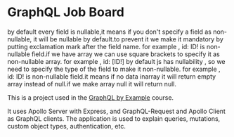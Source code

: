 # GraphQL Job Board
by default every field is nullable,it means if you don't specify a field as non-nullable, it will be nullable by default.to prevent it we make it mandatory by putting exclamation mark after the field name. for example , id: ID! is non-nullable field.if we have array we can use square brackets to specify it as non-nullable array. for example , id: [ID!]
by default js has nullability , so we need to specify the type of the field to make it non-nullable. for example , id: ID! is non-nullable field.it means if no data inarray it will return empty array instead of null.if we make array null it will return null.

This is a project used in the [GraphQL by Example](https://www.udemy.com/course/graphql-by-example/?referralCode=7ACEB04674F000BAC061) course.

It uses Apollo Server with Express, and GraphQL-Request and Apollo Client as GraphQL clients. The application is used to explain queries, mutations, custom object types, authentication, etc.
